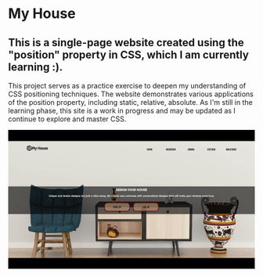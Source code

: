 # My House 

## This is a single-page website created using the "position" property in CSS, which I am currently learning :).

This project serves as a practice exercise to deepen my understanding of CSS positioning techniques. The website demonstrates various applications of the position property, including static, relative, absolute. As I'm still in the learning phase, this site is a work in progress and may be updated as I continue to explore and master CSS.

<img src="./img/2024-08-2412-52-12-ezgif.com-video-to-gif-converter.gif" alt="" width="700px">
